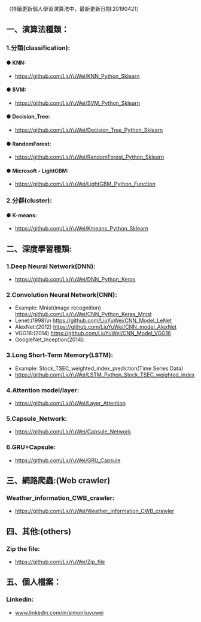 （持續更新個人學習演算法中，最新更新日期:20190421）

## 一、演算法種類：

### 1.分類(classification):
#### ● KNN:
- https://github.com/LiuYuWei/KNN_Python_Sklearn

#### ● SVM:
- https://github.com/LiuYuWei/SVM_Python_Sklearn

#### ● Decision_Tree:
- https://github.com/LiuYuWei/Decision_Tree_Python_Sklearn

#### ● RandomForest:
- https://github.com/LiuYuWei/RandomForest_Python_Sklearn

#### ● Microsoft - LightGBM:
- https://github.com/LiuYuWei/LightGBM_Python_Function

### 2.分群(cluster):
#### ● K-means:
- https://github.com/LiuYuWei/Kmeans_Python_Sklearn

## 二、深度學習種類:
### 1.Deep Neural Network(DNN):
- https://github.com/LiuYuWei/DNN_Python_Keras

### 2.Convolution Neural Network(CNN):
- Example: Mnist(image recognition)
  https://github.com/LiuYuWei/CNN_Python_Keras_Mnist
- Lenet:(1998)\n
  https://github.com/LiuYuWei/CNN_Model_LeNet
- AlexNet:(2012)
  https://github.com/LiuYuWei/CNN_model_AlexNet
- VGG16:(2014)
  https://github.com/LiuYuWei/CNN_Model_VGG16
- GoogleNet_Inception(2014):

### 3.Long Short-Term Memory(LSTM):
- Example: Stock_TSEC_weighted_index_prediction(Time Series Data)
- https://github.com/LiuYuWei/LSTM_Python_Stock_TSEC_weighted_index

### 4.Attention model/layer:
- https://github.com/LiuYuWei/Layer_Attention

### 5.Capsule_Network:
- https://github.com/LiuYuWei/Capsule_Network

### 6.GRU+Capsule:
- https://github.com/LiuYuWei/GRU_Capsule

## 三、網路爬蟲:(Web crawler)
### Weather_information_CWB_crawler:
- https://github.com/LiuYuWei/Weather_information_CWB_crawler

## 四、其他:(others)
### Zip the file:
- https://github.com/LiuYuWei/Zip_file

## 五、個人檔案：
### Linkedin: 
- www.linkedin.com/in/simonliuyuwei
